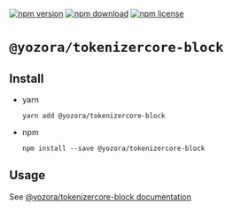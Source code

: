 [![npm version](https://img.shields.io/npm/v/@yozora/tokenizercore-block.svg)](https://www.npmjs.com/package/@yozora/tokenizercore-block)
[![npm download](https://img.shields.io/npm/dm/@yozora/tokenizercore-block.svg)](https://www.npmjs.com/package/@yozora/tokenizercore-block)
[![npm license](https://img.shields.io/npm/l/@yozora/tokenizercore-block.svg)](https://www.npmjs.com/package/@yozora/tokenizercore-block)


# `@yozora/tokenizercore-block`

## Install

  * yarn

    ```console
    yarn add @yozora/tokenizercore-block
    ```

  * npm

    ```console
    npm install --save @yozora/tokenizercore-block
    ```

## Usage

  See [@yozora/tokenizercore-block documentation](https://yozora.guanghechen.com/docs/package/tokenizercore-block)
